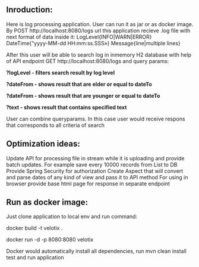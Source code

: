 <b><h2>Inroduction:</h2></b>
Here is log processing application. User can run it as jar or as docker image.
By POST  http://localhost:8080/logs url this application recieve .log file with next format of data inside it:
LogLevel{INFO|WARN|ERROR} DateTime{"yyyy-MM-dd HH:mm:ss.SSS»} Message{line|multiple lines}

After this user will be able to search log in inmemory H2 database with help of API endpoint GET http://localhost:8080/logs and query params:

<b><p> ?logLevel -  filters search result by log level</p></b>
<b><p> ?dateFrom - shows result that are elder or equal to dateTo</p></b>
<b><p> ?dateFrom - shows result that are younger or equal to dateTo</p></b>
<b><p> ?text - shows result that contains specified text</p></b>

User can combine queryparams. In this case user would receive respons that corresponds to all criteria of search


<b><h2>Optimization ideas:</h2></b>

Update API for processing file in stream while it is uploading and provide batch updates. For example save every 10000 records from List to DB
Provide Spring Security for authorization
Create Aspect that will convert and parse dates of any kind of view and pass it to API method
For using in browser provide base html page for response in separate endpoint


<b><h2>Run as docker image:</h2></b>
Just clone application to local env and run command:
<p>docker build -t velotix .
<p>docker run -d -p 8080:8080 velotix

Docker would automatically install all dependencies, run mvn clean install test and run application